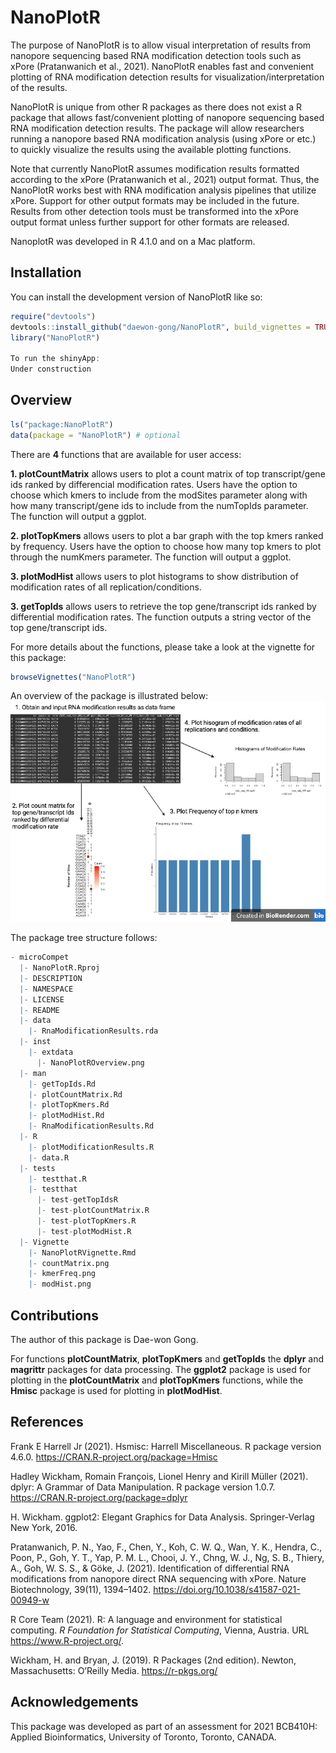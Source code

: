 
<!-- README.md is generated from README.Rmd. Please edit that file -->

# NanoPlotR

<!-- badges: start -->
<!-- badges: end -->

The purpose of NanoPlotR is to allow visual interpretation of results
from nanopore sequencing based RNA modification detection tools such as
xPore (Pratanwanich et al., 2021). NanoPlotR enables fast and convenient
plotting of RNA modification detection results for
visualization/interpretation of the results.

NanoPlotR is unique from other R packages as there does not exist a R
package that allows fast/convenient plotting of nanopore sequencing
based RNA modification detection results. The package will allow
researchers running a nanopore based RNA modification analysis (using
xPore or etc.) to quickly visualize the results using the available
plotting functions.

Note that currently NanoPlotR assumes modification results formatted
according to the xPore (Pratanwanich et al., 2021) output format. Thus,
the NanoPlotR works best with RNA modification analysis pipelines that
utilize xPore. Support for other output formats may be included in the
future. Results from other detection tools must be transformed into the
xPore output format unless further support for other formats are
released.

NanoplotR was developed in R 4.1.0 and on a Mac platform.

## Installation

You can install the development version of NanoPlotR like so:

``` r
require("devtools")
devtools::install_github("daewon-gong/NanoPlotR", build_vignettes = TRUE)
library("NanoPlotR")

To run the shinyApp:
Under construction
```

## Overview

``` r
ls("package:NanoPlotR")
data(package = "NanoPlotR") # optional
```

There are **4** functions that are available for user access:

**1. plotCountMatrix** allows users to plot a count matrix of top
transcript/gene ids ranked by differencial modification rates. Users
have the option to choose which kmers to include from the modSites
parameter along with how many transcript/gene ids to include from the
numTopIds parameter. The function will output a ggplot.

**2. plotTopKmers** allows users to plot a bar graph with the top kmers
ranked by frequency. Users have the option to choose how many top kmers
to plot through the numKmers parameter. The function will output a
ggplot.

**3. plotModHist** allows users to plot histograms to show distribution
of modification rates of all replication/conditions.

**3. getTopIds** allows users to retrieve the top gene/transcript ids
ranked by differential modification rates. The function outputs a string
vector of the top gene/transcript ids.

For more details about the functions, please take a look at the vignette
for this package:

``` r
browseVignettes("NanoPlotR")
```

An overview of the package is illustrated below:
![](./inst/extdata/NanoPlotROverview.png)

The package tree structure follows:

``` r
- microCompet
  |- NanoPlotR.Rproj
  |- DESCRIPTION
  |- NAMESPACE
  |- LICENSE
  |- README
  |- data
    |- RnaModificationResults.rda
  |- inst
    |- extdata
      |- NanoPlotROverview.png
  |- man
    |- getTopIds.Rd
    |- plotCountMatrix.Rd
    |- plotTopKmers.Rd
    |- plotModHist.Rd
    |- RnaModificationResults.Rd
  |- R
    |- plotModificationResults.R
    |- data.R
  |- tests
    |- testthat.R
    |- testthat
      |- test-getTopIdsR
      |- test-plotCountMatrix.R
      |- test-plotTopKmers.R
      |- test-plotModHist.R
  |- Vignette
    |- NanoPlotRVignette.Rmd
    |- countMatrix.png
    |- kmerFreq.png
    |- modHist.png
```

## Contributions

The author of this package is Dae-won Gong.

For functions **plotCountMatrix**, **plotTopKmers** and **getTopIds**
the **dplyr** and **magrittr** packages for data processing. The
**ggplot2** package is used for plotting in the **plotCountMatrix** and
**plotTopKmers** functions, while the **Hmisc** package is used for
plotting in **plotModHist**.

## References

Frank E Harrell Jr (2021). Hsmisc: Harrell Miscellaneous. R package
version 4.6.0. <https://CRAN.R-project.org/package=Hmisc>

Hadley Wickham, Romain François, Lionel Henry and Kirill Müller (2021).
dplyr: A Grammar of Data Manipulation. R package version 1.0.7.
<https://CRAN.R-project.org/package=dplyr>

H. Wickham. ggplot2: Elegant Graphics for Data Analysis. Springer-Verlag
New York, 2016.

Pratanwanich, P. N., Yao, F., Chen, Y., Koh, C. W. Q., Wan, Y. K.,
Hendra, C., Poon, P., Goh, Y. T., Yap, P. M. L., Chooi, J. Y., Chng, W.
J., Ng, S. B., Thiery, A., Goh, W. S. S., & Göke, J. (2021).
Identification of differential RNA modifications from nanopore direct
RNA sequencing with xPore. Nature Biotechnology, 39(11), 1394–1402.
<https://doi.org/10.1038/s41587-021-00949-w>

R Core Team (2021). R: A language and environment for statistical
computing. *R Foundation for Statistical Computing*, Vienna, Austria.
URL <https://www.R-project.org/>.

Wickham, H. and Bryan, J. (2019). R Packages (2nd edition). Newton,
Massachusetts: O’Reilly Media. <https://r-pkgs.org/>

## Acknowledgements

This package was developed as part of an assessment for 2021 BCB410H:
Applied Bioinformatics, University of Toronto, Toronto, CANADA.
